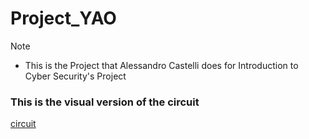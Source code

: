 # Project_YAO

>[!NOTE]
>
>* This is the Project that Alessandro Castelli does for Introduction to Cyber Security's Project

### This is the visual version of the circuit
[circuit](img.png)






 
